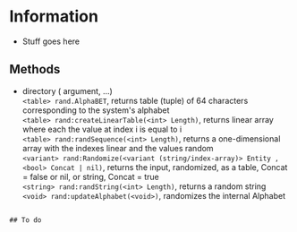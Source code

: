 # Information
- Stuff goes here

## Methods
- <return type> directory (<argument type> argument, ...)    
`<table> rand.AlphaBET`, returns table (tuple) of 64 characters corresponding to the system's alphabet      
`<table> rand:createLinearTable(<int> Length)`, returns linear array where each the value at index i is equal to i   
`<table> rand:randSequence(<int> Length)`, returns a one-dimensional array with the indexes linear and the values random      
`<variant> rand:Randomize(<variant (string/index-array)> Entity , <bool> Concat | nil)`, returns the input, randomized, as a table, Concat = false or nil, or string, Concat = true   
`<string> rand:randString(<int> Length)`, returns a random string   
`<void> rand:updateAlphabet(<void>)`, randomizes the internal Alphabet   
```

## To do
